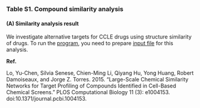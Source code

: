 ### Table S1. Compound similarity analysis

#### (**A**) Similarity analysis result

We investigate alternative targets for CCLE drugs using structure similarity of drugs. To run the [program](https://github.com/jehoons/sbie_optdrug2/blob/master/results/table_s1/test_resembl.py), you need to prepare [input file](https://github.com/jehoons/sbie_optdrug2/blob/master/results/table_s1/dataset-query-drugs.csv) for this analysis.

**Ref.**

Lo, Yu-Chen, Silvia Senese, Chien-Ming Li, Qiyang Hu, Yong Huang, Robert Damoiseaux, and Jorge Z. Torres. 2015. “Large-Scale Chemical Similarity Networks for Target Profiling of Compounds Identified in Cell-Based Chemical Screens.” PLOS Computational Biology 11 (3): e1004153. doi:10.1371/journal.pcbi.1004153.

